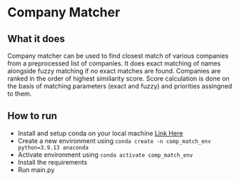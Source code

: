 # Company Matcher

## What it does
Company matcher can be used to find closest match of various companies from a preprocessed list of companies. 
It does exact matching of names alongside fuzzy matching if no exact matches are found. 
Companies are ranked in the order of highest simiilarity score. Score calculation is done on the basis of matching parameters (exact and fuzzy) and priorities assingned to them.

## How to run
- Install and setup conda on your local machine [Link Here](https://docs.anaconda.com/miniconda/miniconda-install/)
- Create a new environment using ``` conda create -n comp_match_env  python=3.9.13 anaconda ```
- Activate environment using ``` conda activate comp_match_env ```
- Install the requirements
- Run main.py

